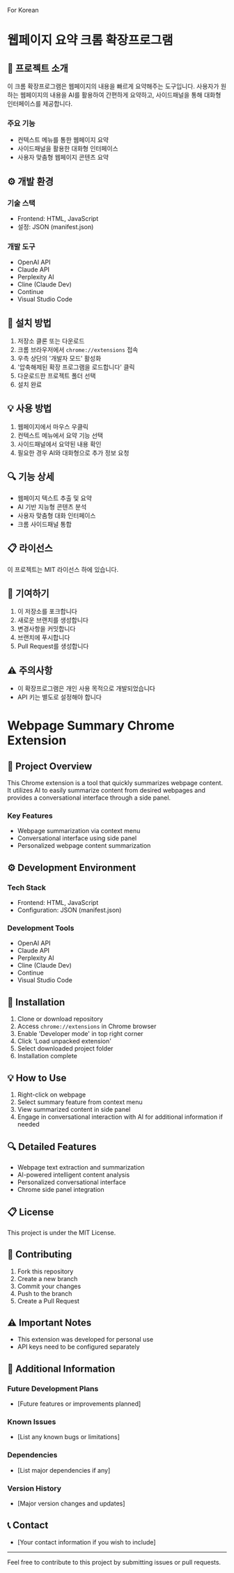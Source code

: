 For Korean

# 웹페이지 요약 크롬 확장프로그램

## 📝 프로젝트 소개
이 크롬 확장프로그램은 웹페이지의 내용을 빠르게 요약해주는 도구입니다. 사용자가 원하는 웹페이지의 내용을 AI를 활용하여 간편하게 요약하고, 사이드패널을 통해 대화형 인터페이스를 제공합니다.

### 주요 기능
- 컨텍스트 메뉴를 통한 웹페이지 요약
- 사이드패널을 활용한 대화형 인터페이스
- 사용자 맞춤형 웹페이지 콘텐츠 요약

## ⚙️ 개발 환경
### 기술 스택
- Frontend: HTML, JavaScript
- 설정: JSON (manifest.json)

### 개발 도구
- OpenAI API
- Claude API
- Perplexity AI
- Cline (Claude Dev)
- Continue
- Visual Studio Code

## 🚀 설치 방법
1. 저장소 클론 또는 다운로드
2. 크롬 브라우저에서 `chrome://extensions` 접속
3. 우측 상단의 '개발자 모드' 활성화
4. '압축해제된 확장 프로그램을 로드합니다' 클릭
5. 다운로드한 프로젝트 폴더 선택
6. 설치 완료

## 💡 사용 방법
1. 웹페이지에서 마우스 우클릭
2. 컨텍스트 메뉴에서 요약 기능 선택
3. 사이드패널에서 요약된 내용 확인
4. 필요한 경우 AI와 대화형으로 추가 정보 요청

## 🔍 기능 상세
- 웹페이지 텍스트 추출 및 요약
- AI 기반 지능형 콘텐츠 분석
- 사용자 맞춤형 대화 인터페이스
- 크롬 사이드패널 통합

## 📋 라이선스
이 프로젝트는 MIT 라이선스 하에 있습니다.

## 🤝 기여하기
1. 이 저장소를 포크합니다
2. 새로운 브랜치를 생성합니다
3. 변경사항을 커밋합니다
4. 브랜치에 푸시합니다
5. Pull Request를 생성합니다

## ⚠️ 주의사항
- 이 확장프로그램은 개인 사용 목적으로 개발되었습니다
- API 키는 별도로 설정해야 합니다


# Webpage Summary Chrome Extension

## 📝 Project Overview
This Chrome extension is a tool that quickly summarizes webpage content. It utilizes AI to easily summarize content from desired webpages and provides a conversational interface through a side panel.

### Key Features
- Webpage summarization via context menu
- Conversational interface using side panel
- Personalized webpage content summarization

## ⚙️ Development Environment
### Tech Stack
- Frontend: HTML, JavaScript
- Configuration: JSON (manifest.json)

### Development Tools
- OpenAI API
- Claude API
- Perplexity AI
- Cline (Claude Dev)
- Continue
- Visual Studio Code

## 🚀 Installation
1. Clone or download repository
2. Access `chrome://extensions` in Chrome browser
3. Enable 'Developer mode' in top right corner
4. Click 'Load unpacked extension'
5. Select downloaded project folder
6. Installation complete

## 💡 How to Use
1. Right-click on webpage
2. Select summary feature from context menu
3. View summarized content in side panel
4. Engage in conversational interaction with AI for additional information if needed

## 🔍 Detailed Features
- Webpage text extraction and summarization
- AI-powered intelligent content analysis
- Personalized conversational interface
- Chrome side panel integration

## 📋 License
This project is under the MIT License.

## 🤝 Contributing
1. Fork this repository
2. Create a new branch
3. Commit your changes
4. Push to the branch
5. Create a Pull Request

## ⚠️ Important Notes
- This extension was developed for personal use
- API keys need to be configured separately

## 📌 Additional Information
### Future Development Plans
- [Future features or improvements planned]

### Known Issues
- [List any known bugs or limitations]

### Dependencies
- [List major dependencies if any]

### Version History
- [Major version changes and updates]

## 📞 Contact
- [Your contact information if you wish to include]

---

Feel free to contribute to this project by submitting issues or pull requests.


